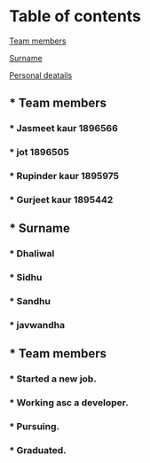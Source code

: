 # Table of contents
[Team members](#teammembers)

[Surname](#Surname)

[Personal deatails](#Personaldetails)

## * Team members
### * Jasmeet kaur 1896566
### * jot  1896505
### * Rupinder kaur 1895975
### * Gurjeet kaur 1895442

## * Surname
### * Dhaliwal
### * Sidhu
### * Sandhu
### * javwandha

## * Team members
### * Started a new job.
### * Working asc a developer.
### * Pursuing.
### * Graduated.
